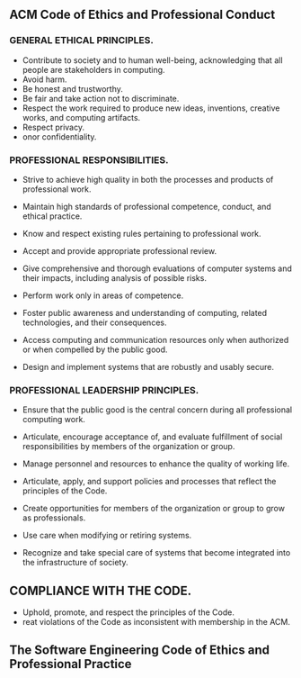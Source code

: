 ## ACM Code of Ethics and Professional Conduct

### GENERAL ETHICAL PRINCIPLES.
*  Contribute to society and to human well-being, acknowledging that all people are stakeholders in computing.
* Avoid harm.
* Be honest and trustworthy.
* Be fair and take action not to discriminate.
* Respect the work required to produce new ideas, inventions, creative works, and computing artifacts.
* Respect privacy.
* onor confidentiality.
### PROFESSIONAL RESPONSIBILITIES.
* Strive to achieve high quality in both the processes and products of professional work.

* Maintain high standards of professional competence, conduct, and ethical practice.
*  Know and respect existing rules pertaining to professional work.

* Accept and provide appropriate professional review.
* Give comprehensive and thorough evaluations of computer systems and their impacts, including analysis of possible risks.
* Perform work only in areas of competence.
*  Foster public awareness and understanding of computing, related technologies, and their consequences.
* Access computing and communication resources only when authorized or when compelled by the public good.
* Design and implement systems that are robustly and usably secure.
### PROFESSIONAL LEADERSHIP PRINCIPLES.
* Ensure that the public good is the central concern during all professional computing work.

* Articulate, encourage acceptance of, and evaluate fulfillment of social responsibilities by members of the organization or group.
* Manage personnel and resources to enhance the quality of working life.
* Articulate, apply, and support policies and processes that reflect the principles of the Code.
* Create opportunities for members of the organization or group to grow as professionals.
* Use care when modifying or retiring systems.
*  Recognize and take special care of systems that become integrated into the infrastructure of society.
## COMPLIANCE WITH THE CODE.
* Uphold, promote, and respect the principles of the Code.
* reat violations of the Code as inconsistent with membership in the ACM.
## The Software Engineering Code of Ethics and Professional Practice
